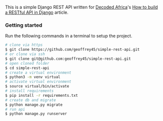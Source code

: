 This is a simple Django REST API written for [Decoded Africa](https://developers.decoded.africa)'s [How to build a RESTful API in Django](developers.decoded.africa/introduction-to-restful-apis-in-django/) article.

### Getting started

Run the following commands in a terminal to setup the project.
```bash
# clone via https
$ git clone https://github.com/geoffrey45/simple-rest-api.git
# or clone via ssh
$ git clone git@github.com:geoffrey45/simple-rest-api.git
# open cloned folder
$ cd simple-rest-api
# create a virtual environment
$ python3 -m venv virtual
# activate virtual environment
$ source virtual/bin/activate
# install requirements
$ pip install -r requirements.txt
# create db and migrate
$ python manage.py migrate
# run api
$ python manage.py runserver
```
